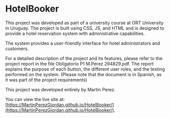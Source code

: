 ﻿# HotelBooker

This project was developed as part of a university course at ORT University in Uruguay. The project is built using CSS, JS, and HTML and is designed to provide a hotel reservation system with administrative capabilities.

The system provides a user-friendly interface for hotel administrators and customers.

For a detailed description of the project and its features, please refer to the project report in the file Obligatorio P1 M.Perez 294829.pdf. The report explains the purpose of each button, the different user roles, and the testing performed on the system. (Please note that the document is in Spanish, as it was part of the project requirements) 

This project was developed entirely by Martin Perez.

You can view the live site at: [https://MartinPerezGiordan.github.io/HotelBooker/](https://MartinPerezGiordan.github.io/HotelBooker/).
